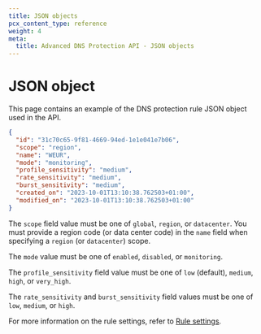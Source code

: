 ```yaml
---
title: JSON objects
pcx_content_type: reference
weight: 4
meta:
  title: Advanced DNS Protection API - JSON objects
---
```


# JSON object

This page contains an example of the DNS protection rule JSON object used in the API.

```json
{
  "id": "31c70c65-9f81-4669-94ed-1e1e041e7b06",
  "scope": "region",
  "name": "WEUR",
  "mode": "monitoring",
  "profile_sensitivity": "medium",
  "rate_sensitivity": "medium",
  "burst_sensitivity": "medium",
  "created_on": "2023-10-01T13:10:38.762503+01:00",
  "modified_on": "2023-10-01T13:10:38.762503+01:00"
}
```

The `scope` field value must be one of `global`, `region`, or `datacenter`. You must provide a region code (or data center code) in the `name` field when specifying a `region` (or `datacenter`) scope.

The `mode` value must be one of `enabled`, `disabled`, or `monitoring`.

The `profile_sensitivity` field value must be one of `low` (default), `medium`, `high`, or `very_high`.

The `rate_sensitivity` and `burst_sensitivity` field values must be one of `low`, `medium`, or `high`.

For more information on the rule settings, refer to [Rule settings](/ddos-protection/advanced-ddos-systems/rule-settings/).